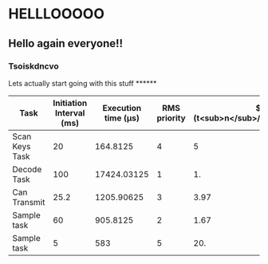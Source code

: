 # HELLLOOOOO
## Hello again everyone!!
### Tsoiskdncvo
Lets actually start going with this stuff ******




| Task            | Initiation Interval (ms) |Execution time (μs)| RMS priority | $\(t<sub>n</sub>/t<sub>i</sub>)$ | (t<sub>n</sub>/t<sub>i</sub>)*T<sub>i</sub> (μs)|
| ----------------| -------------------------|-------------------|--------------|-------|-------------------------------------------------|
| Scan Keys Task  | 20                       | 164.8125          | 4            | 5     | 824.06                                          |
| Decode Task     | 100                      | 17424.03125       | 1            | 1.    | 17,424.03                                       |
| Can Transmit    | 25.2                     | 1205.90625        | 3            | 3.97  | 4,785.34                                        |
| Sample task     | 60                       | 905.8125          | 2            | 1.67  | 1,509.69                                        |
| Sample task     | 5                        | 583               | 5            | 20.   | 11,660                                          |
